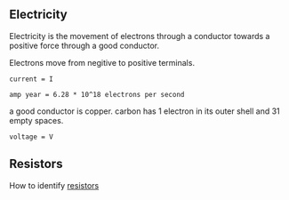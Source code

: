 ## Electricity

Electricity is the movement of electrons through a conductor towards a positive force through a good conductor.

Electrons move from negitive to positive terminals. 

`current = I`

`amp year = 6.28 * 10^18 electrons per second`

a good conductor is copper. carbon has 1 electron in its outer shell and 31 empty spaces.



`voltage = V`



## Resistors

How to identify [resistors](http://www.wikihow.com/Identify-Resistors)
